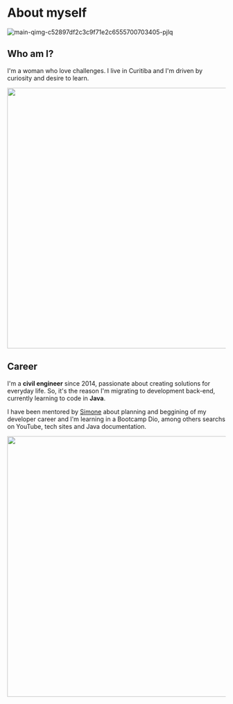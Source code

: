 # About myself 

![main-qimg-c52897df2c3c9f71e2c6555700703405-pjlq](https://github.com/GeciaraBoava/GeciaraBoava/assets/169086081/2afdd0d5-7732-4e93-9375-ca5a73710524)


## Who am I?
I'm a woman who love challenges. I live in Curitiba and I'm driven by curiosity and desire to learn. 

<img src="https://github.com/GeciaraBoava/GeciaraBoava/assets/169086081/91647ca7-a5f3-4c0b-a3f0-b670aade2cf1" width="600px"/>

## Career
I'm a **civil engineer** since 2014, passionate about creating solutions for everyday life. So, it's the reason I'm migrating to development back-end, currently learning to code in **Java**. 

I have been mentored by [Simone](https://github.com/a-pinheira) about planning and beggining of my developer career and I'm learning in a Bootcamp Dio, among others searchs on YouTube, tech sites and Java documentation.

<img src="https://github.com/GeciaraBoava/GeciaraBoava/assets/169086081/66f4db9f-4bdc-4851-bf21-9fd46dfc7b51" width="600px"/>








